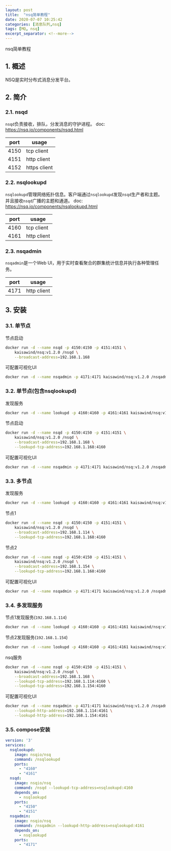 ```yaml
---
layout: post
title:  "nsq简单教程"
date: 2020-07-07 10:25:42
categories: [消息队列,nsq]
tags: [MQ, nsq]
excerpt_separator: <!--more-->
---
```

nsq简单教程
<!--more-->

## 1. 概述

NSQ是实时分布式消息分发平台。

## 2. 简介

### 2.1. nsqd
`nsqd`负责接收，排队，分发消息的守护进程。
doc: https://nsq.io/components/nsqd.html

|port|usage|
|---|---|
|4150|tcp client|
|4151|http client|
|4152|https client|

### 2.2. nsqlookupd
`nsqlookupd`管理网络拓扑信息。客户端通过`nsqlookupd`发现`nsqd`生产者和主题。并且接收`nsqd`广播的主题和通道。
doc: https://nsq.io/components/nsqlookupd.html

|port|usage|
|---|---|
|4160|tcp client|
|4161|http client|

### 2.3. nsqadmin
`nsqadmin`是一个Web UI，用于实时查看聚合的群集统计信息并执行各种管理任务。

|port|usage|
|---|---|
|4171|http client|

## 3. 安装

### 3.1. 单节点

节点启动
```bash
docker run -d --name nsqd -p 4150:4150 -p 4151:4151 \
    kaisawind/nsq:v1.2.0 /nsqd \
    --broadcast-address=192.168.1.168
```

可配置可视化UI
```bash
docker run -d --name nsqadmin -p 4171:4171 kaisawind/nsq:v1.2.0 /nsqadmin --nsqd-http-address=192.168.1.168:4151
```

### 3.2. 单节点(包含nsqlookupd)

发现服务
```bash
docker run -d --name lookupd -p 4160:4160 -p 4161:4161 kaisawind/nsq:v1.2.0 /nsqlookupd
```

节点启动
```bash
docker run -d --name nsqd -p 4150:4150 -p 4151:4151 \
    kaisawind/nsq:v1.2.0 /nsqd \
    --broadcast-address=192.168.1.168 \
    --lookupd-tcp-address=192.168.1.168:4160
```

可配置可视化UI
```bash
docker run -d --name nsqadmin -p 4171:4171 kaisawind/nsq:v1.2.0 /nsqadmin --lookupd-http-address=192.168.1.168:4161
```

### 3.3. 多节点

发现服务
```bash
docker run -d --name lookupd -p 4160:4160 -p 4161:4161 kaisawind/nsq:v1.2.0 /nsqlookupd
```

节点1
```bash
docker run -d --name nsqd -p 4150:4150 -p 4151:4151 \
    kaisawind/nsq:v1.2.0 /nsqd \
    --broadcast-address=192.168.1.114 \
    --lookupd-tcp-address=192.168.1.168:4160
```

节点2
```bash
docker run -d --name nsqd -p 4150:4150 -p 4151:4151 \
    kaisawind/nsq:v1.2.0 /nsqd \
    --broadcast-address=192.168.1.154 \
    --lookupd-tcp-address=192.168.1.168:4160
```

可配置可视化UI
```bash
docker run -d --name nsqadmin -p 4171:4171 kaisawind/nsq:v1.2.0 /nsqadmin --lookupd-http-address=192.168.1.168:4161
```

### 3.4. 多发现服务

节点1发现服务(`192.168.1.114`)
```bash
docker run -d --name lookupd -p 4160:4160 -p 4161:4161 kaisawind/nsq:v1.2.0 /nsqlookupd
```

节点2发现服务(`192.168.1.154`)
```bash
docker run -d --name lookupd -p 4160:4160 -p 4161:4161 kaisawind/nsq:v1.2.0 /nsqlookupd
```

nsq服务
```bash
docker run -d --name nsqd -p 4150:4150 -p 4151:4151 \
    kaisawind/nsq:v1.2.0 /nsqd \
    --broadcast-address=192.168.1.168 \
    --lookupd-tcp-address=192.168.1.114:4160 \
    --lookupd-tcp-address=192.168.1.154:4160
```

可配置可视化UI
```bash
docker run -d --name nsqadmin -p 4171:4171 kaisawind/nsq:v1.2.0 /nsqadmin \
    --lookupd-http-address=192.168.1.114:4161 \
    --lookupd-http-address=192.168.1.154:4161
```

### 3.5. compose安装

```yaml
version: '3'
services:
  nsqlookupd:
    image: nsqio/nsq
    command: /nsqlookupd
    ports:
      - "4160"
      - "4161"
  nsqd:
    image: nsqio/nsq
    command: /nsqd --lookupd-tcp-address=nsqlookupd:4160
    depends_on:
      - nsqlookupd
    ports:
      - "4150"
      - "4151"
  nsqadmin:
    image: nsqio/nsq
    command: /nsqadmin --lookupd-http-address=nsqlookupd:4161
    depends_on:
      - nsqlookupd  
    ports:
      - "4171"
```